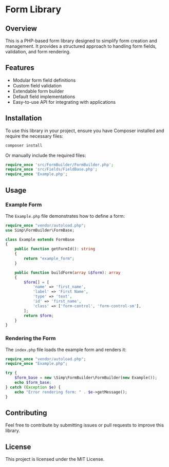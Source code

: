 # Form Library

## Overview
This is a PHP-based form library designed to simplify form creation and management. It provides a structured approach to handling form fields, validation, and form rendering.

## Features
- Modular form field definitions
- Custom field validation
- Extendable form builder
- Default field implementations
- Easy-to-use API for integrating with applications

## Installation
To use this library in your project, ensure you have Composer installed and require the necessary files:

```sh
composer install
```

Or manually include the required files:

```php
require_once 'src/FormBuilder/FormBuilder.php';
require_once 'src/Fields/FieldBase.php';
require_once 'Example.php';
```

## Usage
### Example Form
The `Example.php` file demonstrates how to define a form:

```php
require_once "vendor/autoload.php";
use Simp\FormBuilder\FormBase;

class Example extends FormBase
{
    public function getFormId(): string
    {
        return "example_form";
    }

    public function buildForm(array &$form): array
    {
        $form[] = [
            'name' => 'first_name',
            'label' => 'First Name',
            'type' => 'text',
            'id' => 'first_name',
            'class' => ['form-control', 'form-control-sm'],
        ];
        return $form;
    }
}
```

### Rendering the Form
The `index.php` file loads the example form and renders it:

```php
require_once "vendor/autoload.php";
require_once "Example.php";

try {
    $form_base = new \Simp\FormBuilder\FormBuilder(new Example());
    echo $form_base;
} catch (Exception $e) {
    echo "Error rendering form: " . $e->getMessage();
}
```
 
## Contributing
Feel free to contribute by submitting issues or pull requests to improve this library.

## License
This project is licensed under the MIT License.

